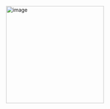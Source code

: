 <img width="267" alt="image" src="https://github.com/anotherlusitano/ESTG-ES1-Chat-Together/assets/152220916/853891ae-3f51-4409-86a7-a6c8aa98ebfc">
